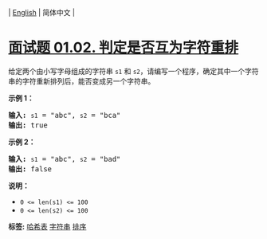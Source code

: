 | [English](README_EN.md) | 简体中文 |

# [面试题 01.02. 判定是否互为字符重排](https://leetcode.cn/problems/check-permutation-lcci)
<p>给定两个由小写字母组成的字符串 <code>s1</code> 和 <code>s2</code>，请编写一个程序，确定其中一个字符串的字符重新排列后，能否变成另一个字符串。</p>

<p><strong>示例 1：</strong></p>

<pre>
<strong>输入:</strong> <code>s1</code> = "abc", <code>s2</code> = "bca"
<strong>输出:</strong> true 
</pre>

<p><strong>示例 2：</strong></p>

<pre>
<strong>输入:</strong> <code>s1</code> = "abc", <code>s2</code> = "bad"
<strong>输出:</strong> false
</pre>

<p><strong>说明：</strong></p>

<ul>
	<li><code>0 &lt;= len(s1) &lt;= 100 </code></li>
	<li><code>0 &lt;= len(s2) &lt;= 100 </code></li>
</ul>

**标签:**  [哈希表](https://leetcode.cn/tag/hash-table) [字符串](https://leetcode.cn/tag/string) [排序](https://leetcode.cn/tag/sorting) 